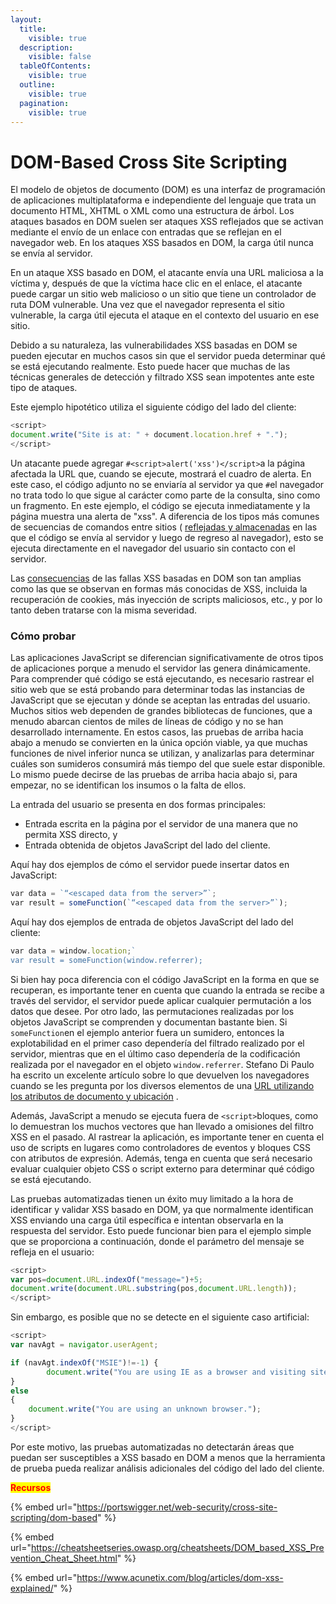 ```yaml
---
layout:
  title:
    visible: true
  description:
    visible: false
  tableOfContents:
    visible: true
  outline:
    visible: true
  pagination:
    visible: true
---
```


# DOM-Based Cross Site Scripting

El modelo de objetos de documento (DOM) es una interfaz de programación de aplicaciones multiplataforma e independiente del lenguaje que trata un documento HTML, XHTML o XML como una estructura de árbol. Los ataques basados ​​en DOM suelen ser ataques XSS reflejados que se activan mediante el envío de un enlace con entradas que se reflejan en el navegador web. En los ataques XSS basados ​​en DOM, la carga útil nunca se envía al servidor.

En un ataque XSS basado en DOM, el atacante envía una URL maliciosa a la víctima y, después de que la víctima hace clic en el enlace, el atacante puede cargar un sitio web malicioso o un sitio que tiene un controlador de ruta DOM vulnerable. Una vez que el navegador representa el sitio vulnerable, la carga útil ejecuta el ataque en el contexto del usuario en ese sitio.

Debido a su naturaleza, las vulnerabilidades XSS basadas en DOM se pueden ejecutar en muchos casos sin que el servidor pueda determinar qué se está ejecutando realmente. Esto puede hacer que muchas de las técnicas generales de detección y filtrado XSS sean impotentes ante este tipo de ataques.

Este ejemplo hipotético utiliza el siguiente código del lado del cliente:

```javascript
<script>
document.write("Site is at: " + document.location.href + ".");
</script>
```

Un atacante puede agregar `#<script>alert('xss')</script>`a la página afectada la URL que, cuando se ejecute, mostrará el cuadro de alerta. En este caso, el código adjunto no se enviaría al servidor ya que `#`el navegador no trata todo lo que sigue al carácter como parte de la consulta, sino como un fragmento. En este ejemplo, el código se ejecuta inmediatamente y la página muestra una alerta de "xss". A diferencia de los tipos más comunes de secuencias de comandos entre sitios ( [reflejadas y almacenadas](https://owasp.org/www-community/attacks/xss/) en las que el código se envía al servidor y luego de regreso al navegador), esto se ejecuta directamente en el navegador del usuario sin contacto con el servidor.

Las [consecuencias](https://owasp.org/www-community/attacks/xss/) de las fallas XSS basadas en DOM son tan amplias como las que se observan en formas más conocidas de XSS, incluida la recuperación de cookies, más inyección de scripts maliciosos, etc., y por lo tanto deben tratarse con la misma severidad.

### Cómo probar <a href="#how-to-test" id="how-to-test"></a>

Las aplicaciones JavaScript se diferencian significativamente de otros tipos de aplicaciones porque a menudo el servidor las genera dinámicamente. Para comprender qué código se está ejecutando, es necesario rastrear el sitio web que se está probando para determinar todas las instancias de JavaScript que se ejecutan y dónde se aceptan las entradas del usuario. Muchos sitios web dependen de grandes bibliotecas de funciones, que a menudo abarcan cientos de miles de líneas de código y no se han desarrollado internamente. En estos casos, las pruebas de arriba hacia abajo a menudo se convierten en la única opción viable, ya que muchas funciones de nivel inferior nunca se utilizan, y analizarlas para determinar cuáles son sumideros consumirá más tiempo del que suele estar disponible. Lo mismo puede decirse de las pruebas de arriba hacia abajo si, para empezar, no se identifican los insumos o la falta de ellos.

La entrada del usuario se presenta en dos formas principales:

* Entrada escrita en la página por el servidor de una manera que no permita XSS directo, y
* Entrada obtenida de objetos JavaScript del lado del cliente.

Aquí hay dos ejemplos de cómo el servidor puede insertar datos en JavaScript:

```javascript
var data = `“<escaped data from the server>”`;
var result = someFunction(`“<escaped data from the server>”`);
```

Aquí hay dos ejemplos de entrada de objetos JavaScript del lado del cliente:

```javascript
var data = window.location;`
var result = someFunction(window.referrer);
```

Si bien hay poca diferencia con el código JavaScript en la forma en que se recuperan, es importante tener en cuenta que cuando la entrada se recibe a través del servidor, el servidor puede aplicar cualquier permutación a los datos que desee. Por otro lado, las permutaciones realizadas por los objetos JavaScript se comprenden y documentan bastante bien. Si `someFunction`en el ejemplo anterior fuera un sumidero, entonces la explotabilidad en el primer caso dependería del filtrado realizado por el servidor, mientras que en el último caso dependería de la codificación realizada por el navegador en el objeto `window.referrer`. Stefano Di Paulo ha escrito un excelente artículo sobre lo que devuelven los navegadores cuando se les pregunta por los diversos elementos de una [URL utilizando los atributos de documento y ubicación](https://code.google.com/p/domxsswiki/wiki/LocationSources) .

Además, JavaScript a menudo se ejecuta fuera de `<script>`bloques, como lo demuestran los muchos vectores que han llevado a omisiones del filtro XSS en el pasado. Al rastrear la aplicación, es importante tener en cuenta el uso de scripts en lugares como controladores de eventos y bloques CSS con atributos de expresión. Además, tenga en cuenta que será necesario evaluar cualquier objeto CSS o script externo para determinar qué código se está ejecutando.

Las pruebas automatizadas tienen un éxito muy limitado a la hora de identificar y validar XSS basado en DOM, ya que normalmente identifican XSS enviando una carga útil específica e intentan observarla en la respuesta del servidor. Esto puede funcionar bien para el ejemplo simple que se proporciona a continuación, donde el parámetro del mensaje se refleja en el usuario:

```javascript
<script>
var pos=document.URL.indexOf("message=")+5;
document.write(document.URL.substring(pos,document.URL.length));
</script>
```

Sin embargo, es posible que no se detecte en el siguiente caso artificial:

```javascript
<script>
var navAgt = navigator.userAgent;

if (navAgt.indexOf("MSIE")!=-1) {
        document.write("You are using IE as a browser and visiting site: " + document.location.href + ".");
}
else
{
    document.write("You are using an unknown browser.");
}
</script>
```

Por este motivo, las pruebas automatizadas no detectarán áreas que puedan ser susceptibles a XSS basado en DOM a menos que la herramienta de prueba pueda realizar análisis adicionales del código del lado del cliente.

<mark style="color:red;">**Recursos**</mark>

{% embed url="https://portswigger.net/web-security/cross-site-scripting/dom-based" %}

{% embed url="https://cheatsheetseries.owasp.org/cheatsheets/DOM_based_XSS_Prevention_Cheat_Sheet.html" %}

{% embed url="https://www.acunetix.com/blog/articles/dom-xss-explained/" %}

